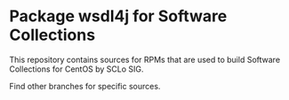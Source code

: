 # Package wsdl4j for Software Collections

This repository contains sources for RPMs that are used
to build Software Collections for CentOS by SCLo SIG.

Find other branches for specific sources.
